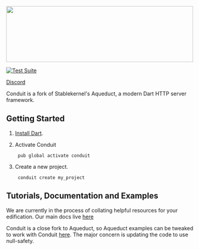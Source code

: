 <img src="https://raw.githubusercontent.com/conduit-dart/conduit/assets/assets/conduit-name.svg" width="500" height="150">

[![Test Suite](https://github.com/conduit-dart/conduit/actions/workflows/test.yml/badge.svg)](https://github.com/conduit-dart/conduit/actions/workflows/test.yml)

[Discord](https://discord.gg/MHz5cqktHW)

Conduit is a fork of Stablekernel's Aqueduct, a modern Dart HTTP server framework.

## Getting Started

1. [Install Dart](https://www.dartlang.org/install).
2. Activate Conduit

        pub global activate conduit

3. Create a new project.

        conduit create my_project

## Tutorials, Documentation and Examples

We are currently in the process of collating helpful resources for your edification. Our main docs live [here](https://gitbook.theconduit.dev/contributing)

Conduit is a close fork to Aqueduct, so Aqueduct examples can be tweaked to work with Conduit [here](https://github.com/stablekernel/aqueduct_examples). The major concern is updating the code to use null-safety.
